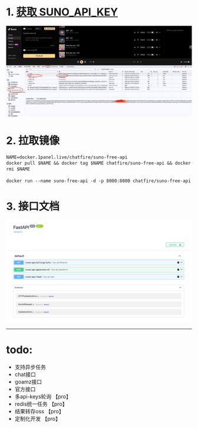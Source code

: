# 1. [获取 SUNO_API_KEY](https://suno.com/)

![](docs/api_key.png)

# 2. 拉取镜像

```shell
NAME=docker.1panel.live/chatfire/suno-free-api
docker pull $NAME && docker tag $NAME chatfire/suno-free-api && docker rmi $NAME 

docker run --name suno-free-api -d -p 8000:8000 chatfire/suno-free-api
```

# 3. 接口文档

![](docs/api_docs.png)

---

# todo:

- 支持异步任务
- chat接口
- goamz接口
- 官方接口
- 多api-keys轮询 【pro】
- redis统一任务 【pro】
- 结果转存oss 【pro】
- 定制化开发 【pro】